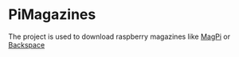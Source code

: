 # PiMagazines



The project is used to download raspberry magazines like [MagPi](https://magpi.raspberrypi.com/) or [Backspace](https://hackspace.raspberrypi.com/)